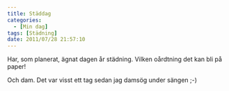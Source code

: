 ```yaml
---
title: Städdag
categories:
  - [Min dag]
tags: [Städning]
date: 2011/07/28 21:57:10
---
```

Har, som planerat, ägnat dagen år städning. Vilken oårdtning det kan bli på paper!

Och dam. Det var visst ett tag sedan jag damsög under sängen ;-)
